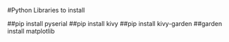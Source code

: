#Python Libraries to install

##pip install pyserial
##pip install kivy
##pip install kivy-garden
##garden install matplotlib
